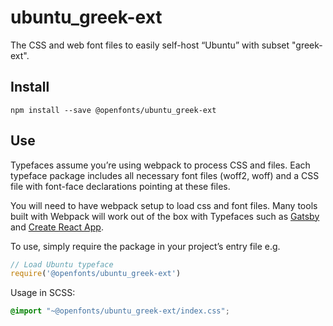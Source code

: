 
# ubuntu_greek-ext

The CSS and web font files to easily self-host “Ubuntu” with subset "greek-ext".

## Install

`npm install --save @openfonts/ubuntu_greek-ext`

## Use

Typefaces assume you’re using webpack to process CSS and files. Each typeface
package includes all necessary font files (woff2, woff) and a CSS file with
font-face declarations pointing at these files.

You will need to have webpack setup to load css and font files. Many tools built
with Webpack will work out of the box with Typefaces such as [Gatsby](https://github.com/gatsbyjs/gatsby)
and [Create React App](https://github.com/facebookincubator/create-react-app).

To use, simply require the package in your project’s entry file e.g.

```javascript
// Load Ubuntu typeface
require('@openfonts/ubuntu_greek-ext')
```

Usage in SCSS:
```scss
@import "~@openfonts/ubuntu_greek-ext/index.css";
```
